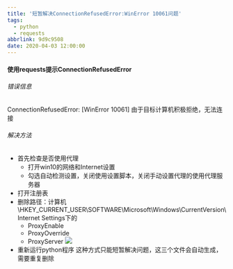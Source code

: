 ```yaml
---
title: '短暂解决ConnectionRefusedError:WinError 10061问题'
tags:
  - python
  - requests
abbrlink: 9d9c9508
date: 2020-04-03 12:00:00
---
```


#### 使用requests提示ConnectionRefusedError

###### 错误信息

ConnectionRefusedError: [WinError 10061] 由于目标计算机积极拒绝，无法连接

###### 解决方法

- 首先检查是否使用代理
    - 打开win10的网络和Internet设置
    - 勾选自动检测设置，关闭使用设置脚本，关闭手动设置代理的使用代理服务器
- 打开注册表  
- 删除路径：计算机\HKEY_CURRENT_USER\SOFTWARE\Microsoft\Windows\CurrentVersion\Internet Settings下的
    - ProxyEnable
    - ProxyOverride 
    - ProxyServer 
![](https://img-blog.csdnimg.cn/20191112200954515.png)
- 重新运行python程序
这种方式只能短暂解决问题，这三个文件会自动生成，需要重复删除
